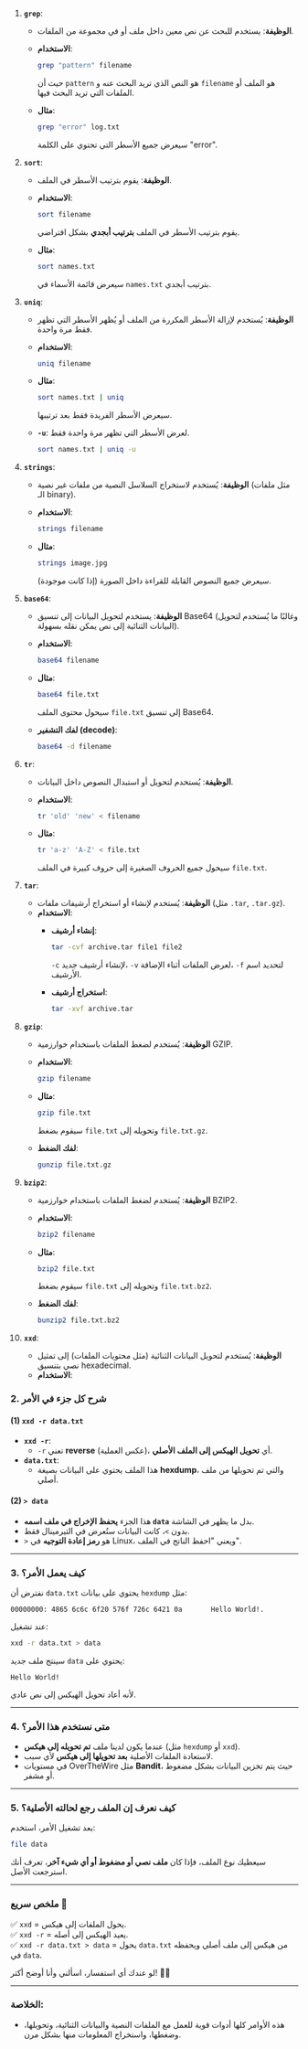 

1. **`grep`**:
    
    - **الوظيفة**: يستخدم للبحث عن نص معين داخل ملف أو في مجموعة من الملفات.
    - **الاستخدام**:
        
        ```bash
        grep "pattern" filename
        ```
        
        حيث أن `pattern` هو النص الذي تريد البحث عنه و `filename` هو الملف أو الملفات التي تريد البحث فيها.
    - **مثال**:
        
        ```bash
        grep "error" log.txt
        ```
        
        سيعرض جميع الأسطر التي تحتوي على الكلمة "error".
2. **`sort`**:
    
    - **الوظيفة**: يقوم بترتيب الأسطر في الملف.
    - **الاستخدام**:
        
        ```bash
        sort filename
        ```
        
        يقوم بترتيب الأسطر في الملف **بترتيب أبجدي** بشكل افتراضي.
    - **مثال**:
        
        ```bash
        sort names.txt
        ```
        
        سيعرض قائمة الأسماء في `names.txt` بترتيب أبجدي.
3.  **`uniq`**:
    
    - **الوظيفة**: يُستخدم لإزالة الأسطر المكررة من الملف أو يُظهر الأسطر التي تظهر فقط مرة واحدة.
        
    - **الاستخدام**:
        
        ```bash
        uniq filename
        ```
        
    - **مثال**:
        
        ```bash
        sort names.txt | uniq
        ```
        
        سيعرض الأسطر الفريدة فقط بعد ترتيبها.
        
    - **`-u`**: لعرض الأسطر التي تظهر مرة واحدة فقط.
        
        ```bash
        sort names.txt | uniq -u
        ```
        
4. **`strings`**:
    
    - **الوظيفة**: يُستخدم لاستخراج السلاسل النصية من ملفات غير نصية (مثل ملفات الـ binary).
    - **الاستخدام**:
        
        ```bash
        strings filename
        ```
        
    - **مثال**:
        
        ```bash
        strings image.jpg
        ```
        
        سيعرض جميع النصوص القابلة للقراءة داخل الصورة (إذا كانت موجودة).
5. **`base64`**:
    
    - **الوظيفة**: يستخدم لتحويل البيانات إلى تنسيق Base64 (وغالبًا ما يُستخدم لتحويل البيانات الثنائية إلى نص يمكن نقله بسهولة).
        
    - **الاستخدام**:
        
        ```bash
        base64 filename
        ```
        
    - **مثال**:
        
        ```bash
        base64 file.txt
        ```
        
        سيحول محتوى الملف `file.txt` إلى تنسيق Base64.
        
    - **لفك التشفير (decode)**:
        
        ```bash
        base64 -d filename
        ```
        
6. **`tr`**:
    
    - **الوظيفة**: يُستخدم لتحويل أو استبدال النصوص داخل البيانات.
    - **الاستخدام**:
        
        ```bash
        tr 'old' 'new' < filename
        ```
        
    - **مثال**:
        
        ```bash
        tr 'a-z' 'A-Z' < file.txt
        ```
        
        سيحول جميع الحروف الصغيرة إلى حروف كبيرة في الملف `file.txt`.
7. **`tar`**:
    
    - **الوظيفة**: يُستخدم لإنشاء أو استخراج أرشيفات ملفات (مثل `.tar`, `.tar.gz`).
    - **الاستخدام**:
        - **إنشاء أرشيف**:
            
            ```bash
            tar -cvf archive.tar file1 file2
            ```
            
            `-c` لإنشاء أرشيف جديد، `-v` لعرض الملفات أثناء الإضافة، `-f` لتحديد اسم الأرشيف.
        - **استخراج أرشيف**:
            
            ```bash
            tar -xvf archive.tar
            ```
            
8. **`gzip`**:
    
    - **الوظيفة**: يُستخدم لضغط الملفات باستخدام خوارزمية GZIP.
        
    - **الاستخدام**:
        
        ```bash
        gzip filename
        ```
        
    - **مثال**:
        
        ```bash
        gzip file.txt
        ```
        
        سيقوم بضغط `file.txt` وتحويله إلى `file.txt.gz`.
        
    - **لفك الضغط**:
        
        ```bash
        gunzip file.txt.gz
        ```
        
9. **`bzip2`**:
    
    - **الوظيفة**: يُستخدم لضغط الملفات باستخدام خوارزمية BZIP2.
        
    - **الاستخدام**:
        
        ```bash
        bzip2 filename
        ```
        
    - **مثال**:
        
        ```bash
        bzip2 file.txt
        ```
        
        سيقوم بضغط `file.txt` وتحويله إلى `file.txt.bz2`.
        
    - **لفك الضغط**:
        
        ```bash
        bunzip2 file.txt.bz2
        ```
        
10. **`xxd`**:
    
    - **الوظيفة**: يُستخدم لتحويل البيانات الثنائية (مثل محتويات الملفات) إلى تمثيل نصي بتنسيق hexadecimal.
    - **الاستخدام**:

### **2. شرح كل جزء في الأمر**

#### **(1) `xxd -r data.txt`**

- **`xxd -r`**:
    - `-r` تعني **reverse** (عكس العملية)، أي **تحويل الهيكس إلى الملف الأصلي**.
- **`data.txt`**:
    - هذا الملف يحتوي على البيانات بصيغة **hexdump**، والتي تم تحويلها من ملف أصلي.

#### **(2) `> data`**

- هذا الجزء **يحفظ الإخراج في ملف اسمه `data`** بدل ما يظهر في الشاشة.
- بدون `>`، كانت البيانات ستُعرض في التيرمينال فقط.
- `>` هو **رمز إعادة التوجيه** في Linux، ويعني "احفظ الناتج في الملف".

---

### **3. كيف يعمل الأمر؟**

نفترض أن `data.txt` يحتوي على بيانات `hexdump` مثل:

```
00000000: 4865 6c6c 6f20 576f 726c 6421 0a       Hello World!.
```

عند تشغيل:

```bash
xxd -r data.txt > data
```

سينتج ملف جديد `data` يحتوي على:

```
Hello World!
```

لأنه أعاد تحويل الهيكس إلى نص عادي.

---

### **4. متى نستخدم هذا الأمر؟**

- عندما يكون لدينا ملف **تم تحويله إلى هيكس** (مثل `hexdump` أو `xxd`).
- لاستعادة الملفات الأصلية **بعد تحويلها إلى هيكس** لأي سبب.
- في مستويات OverTheWire مثل **Bandit**، حيث يتم تخزين البيانات بشكل مضغوط أو مشفر.

---

### **5. كيف نعرف إن الملف رجع لحالته الأصلية؟**

بعد تشغيل الأمر، استخدم:

```bash
file data
```

سيعطيك نوع الملف، فإذا كان **ملف نصي أو مضغوط أو أي شيء آخر**، تعرف أنك استرجعت الأصل.

---

### **ملخص سريع** 🚀

✅ `xxd` = يحول الملفات إلى هيكس.  
✅ `xxd -r` = يعيد الهيكس إلى أصله.  
✅ `xxd -r data.txt > data` = يحول `data.txt` من هيكس إلى ملف أصلي ويحفظه في `data`.

لو عندك أي استفسار، اسألني وأنا أوضح أكتر! 💪🔥

---

### **الخلاصة:**

- هذه الأوامر كلها أدوات قوية للعمل مع الملفات النصية والبيانات الثنائية، وتحويلها، وضغطها، واستخراج المعلومات منها بشكل مرن.